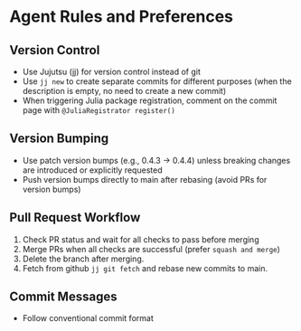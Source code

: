 # Agent Rules and Preferences

## Version Control
- Use Jujutsu (jj) for version control instead of git
- Use `jj new` to create separate commits for different purposes (when the description is empty, no need to create a new commit)
- When triggering Julia package registration, comment on the commit page with `@JuliaRegistrator register()`

## Version Bumping
- Use patch version bumps (e.g., 0.4.3 → 0.4.4) unless breaking changes are introduced or explicitly requested
- Push version bumps directly to main after rebasing (avoid PRs for version bumps)

## Pull Request Workflow
1. Check PR status and wait for all checks to pass before merging
2. Merge PRs when all checks are successful (prefer `squash and merge`)
3. Delete the branch after merging.
4. Fetch from github `jj git fetch` and rebase new commits to main.

## Commit Messages
- Follow conventional commit format
